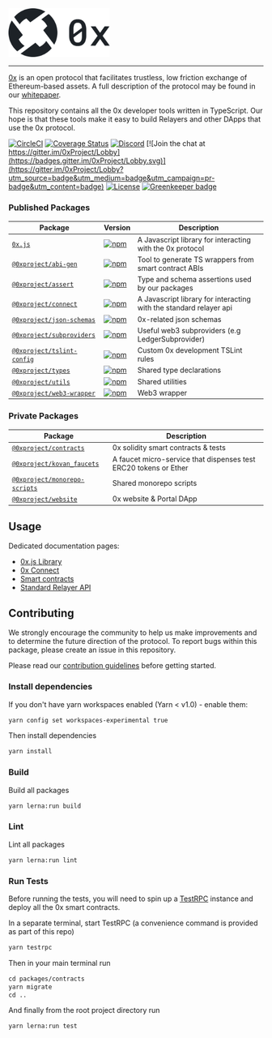 <img src="https://github.com/0xProject/branding/blob/master/0x_Black_CMYK.png" width="200px" >

---

[0x][website-url] is an open protocol that facilitates trustless, low friction exchange of Ethereum-based assets. A full description of the protocol may be found in our [whitepaper][whitepaper-url].

This repository contains all the 0x developer tools written in TypeScript. Our hope is that these tools make it easy to build Relayers and other DApps that use the 0x protocol.

[website-url]: https://0xproject.com/
[whitepaper-url]: https://0xproject.com/pdfs/0x_white_paper.pdf

[![CircleCI](https://circleci.com/gh/0xProject/0x.js.svg?style=svg&circle-token=61bf7cd8c9b4e11b132089dfcffdd1be277d1e0c)](https://circleci.com/gh/0xProject/0x.js)
[![Coverage Status](https://coveralls.io/repos/github/0xProject/0x.js/badge.svg?branch=master&t=fp0cXD)](https://coveralls.io/github/0xProject/0x.js?branch=master)
[![Discord](https://img.shields.io/badge/chat-rocket.chat-yellow.svg?style=flat
)](https://chat.0xproject.com)
[![Join the chat at https://gitter.im/0xProject/Lobby](https://badges.gitter.im/0xProject/Lobby.svg)](https://gitter.im/0xProject/Lobby?utm_source=badge&utm_medium=badge&utm_campaign=pr-badge&utm_content=badge)
[![License](https://img.shields.io/badge/License-Apache%202.0-blue.svg)](https://opensource.org/licenses/Apache-2.0)
[![Greenkeeper badge](https://badges.greenkeeper.io/0xProject/0x.js.svg?token=7c22e5c72acf39d3ead8d29c5d9bb38f9096df3e643024dcedd53ab732847be1&ts=1496426342666)](https://greenkeeper.io/)

### Published Packages

| Package | Version | Description |
|---------|---------|-------------|
| [`0x.js`](/packages/0x.js) | [![npm](https://img.shields.io/npm/v/0x.js.svg)](https://www.npmjs.com/package/0x.js) | A Javascript library for interacting with the 0x protocol |
| [`@0xproject/abi-gen`](/packages/abi-gen) | [![npm](https://img.shields.io/npm/v/@0xproject/abi-gen.svg)](https://www.npmjs.com/package/@0xproject/abi-gen) | Tool to generate TS wrappers from smart contract ABIs |
| [`@0xproject/assert`](/packages/assert) | [![npm](https://img.shields.io/npm/v/@0xproject/assert.svg)](https://www.npmjs.com/package/@0xproject/assert) | Type and schema assertions used by our packages |
| [`@0xproject/connect`](/packages/connect) | [![npm](https://img.shields.io/npm/v/@0xproject/connect.svg)](https://www.npmjs.com/package/@0xproject/connect) | A Javascript library for interacting with the standard relayer api |
| [`@0xproject/json-schemas`](/packages/json-schemas) | [![npm](https://img.shields.io/npm/v/@0xproject/json-schemas.svg)](https://www.npmjs.com/package/@0xproject/json-schemas) | 0x-related json schemas |
| [`@0xproject/subproviders`](/packages/subproviders) | [![npm](https://img.shields.io/npm/v/@0xproject/subproviders.svg)](https://www.npmjs.com/package/@0xproject/subproviders) | Useful web3 subproviders (e.g LedgerSubprovider) |
| [`@0xproject/tslint-config`](/packages/tslint-config) | [![npm](https://img.shields.io/npm/v/@0xproject/tslint-config.svg)](https://www.npmjs.com/package/@0xproject/tslint-config) | Custom 0x development TSLint rules |
| [`@0xproject/types`](/packages/types) | [![npm](https://img.shields.io/npm/v/@0xproject/types.svg)](https://www.npmjs.com/package/@0xproject/types) | Shared type declarations |
| [`@0xproject/utils`](/packages/utils) | [![npm](https://img.shields.io/npm/v/@0xproject/utils.svg)](https://www.npmjs.com/package/@0xproject/utils) | Shared utilities |
| [`@0xproject/web3-wrapper`](/packages/web3-wrapper) | [![npm](https://img.shields.io/npm/v/@0xproject/web3-wrapper.svg)](https://www.npmjs.com/package/@0xproject/web3-wrapper) | Web3 wrapper |

### Private Packages

| Package | Description |
|---------|-------------|
| [`@0xproject/contracts`](/packages/contracts) | 0x solidity smart contracts & tests |
| [`@0xproject/kovan_faucets`](/packages/kovan-faucets) | A faucet micro-service that dispenses test ERC20 tokens or Ether |
| [`@0xproject/monorepo-scripts`](/packages/monorepo-scripts) | Shared monorepo scripts |
| [`@0xproject/website`](/packages/website) | 0x website & Portal DApp |

## Usage

Dedicated documentation pages:
- [0x.js Library](https://0xproject.com/docs/0xjs)
- [0x Connect](https://0xproject.com/docs/connect)
- [Smart contracts](https://0xproject.com/docs/contracts)
- [Standard Relayer API](https://github.com/0xProject/standard-relayer-api/blob/master/README.md)

## Contributing

We strongly encourage the community to help us make improvements and to determine the future direction of the protocol. To report bugs within this package, please create an issue in this repository.

Please read our [contribution guidelines](../../CONTRIBUTING.md) before getting started.

### Install dependencies

If you don't have yarn workspaces enabled (Yarn < v1.0) - enable them:
```bash
yarn config set workspaces-experimental true
```

Then install dependencies
```bash
yarn install
```

### Build

Build all packages

```bash
yarn lerna:run build
```

### Lint

Lint all packages
```bash
yarn lerna:run lint
```

### Run Tests

Before running the tests, you will need to spin up a [TestRPC](https://www.npmjs.com/package/ethereumjs-testrpc) instance and deploy all the 0x smart contracts.

In a separate terminal, start TestRPC (a convenience command is provided as part of this repo)
```bash
yarn testrpc
```

Then in your main terminal run
```
cd packages/contracts
yarn migrate
cd ..
```

And finally from the root project directory run
```bash
yarn lerna:run test
```
